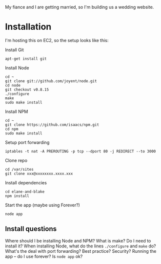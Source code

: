 My fiance and I are getting married, so I'm building us a wedding website.

Installation
============

I'm hosting this on EC2, so the setup looks like this:

Install Git

    apt-get install git

Install Node

    cd ~
    git clone git://github.com/joyent/node.git
    cd node
    git checkout v0.8.15
    ./configure
    make
    sudo make install

Install NPM

    cd ~
    git clone https://github.com/isaacs/npm.git
    cd npm
    sudo make install

Setup port forwarding

    iptables -t nat -A PREROUTING -p tcp --dport 80 -j REDIRECT --to 3000

Clone repo

    cd /var/sites
    git clone xxx@xxxxxxxx.xxxx.xxx

Install dependencies

    cd elane-and-blake
    npm install

Start the app (maybe using Forever?)

    node app

Install questions
-----------------

Where should I be installing Node and NPM?
What is make? Do I need to install it?
When installing Node, what do the lines `./configure` and `make` do?
What's the deal with port forwarding? Best practice? Security?
Running the app – do I use forever? Is `node app` ok?